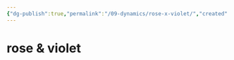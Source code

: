 ```yaml
---
{"dg-publish":true,"permalink":"/09-dynamics/rose-x-violet/","created":"2025-02-21T14:10:52.373-06:00","updated":"2024-11-08T12:45:53.642-06:00"}
---
```


# rose & violet